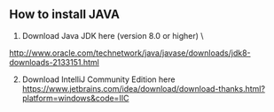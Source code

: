 ## How to install JAVA

1. Download Java JDK here (version 8.0 or higher) \

http://www.oracle.com/technetwork/java/javase/downloads/jdk8-downloads-2133151.html

2. Download IntelliJ Community Edition here
https://www.jetbrains.com/idea/download/download-thanks.html?platform=windows&code=IIC
